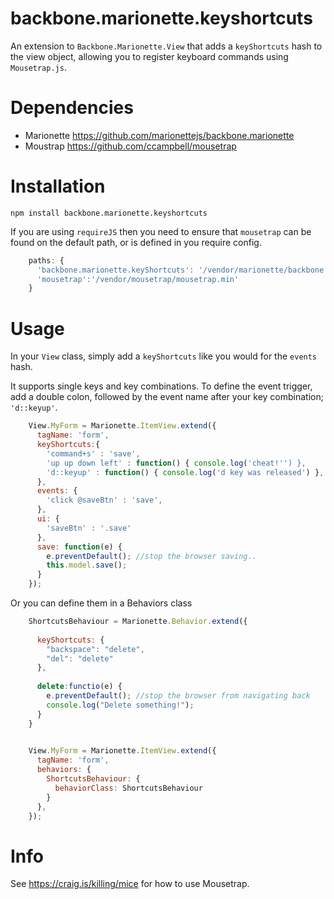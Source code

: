 # backbone.marionette.keyshortcuts
An extension to `Backbone.Marionette.View` that adds a `keyShortcuts` hash to the view object, allowing you to register keyboard commands using `Mousetrap.js`.

# Dependencies
 * Marionette https://github.com/marionettejs/backbone.marionette
 * Moustrap https://github.com/ccampbell/mousetrap
 
# Installation
    npm install backbone.marionette.keyshortcuts

If you are using `requireJS` then you need to ensure that `mousetrap` can be found on the default path, or is defined in you require config.
```` javascript
    paths: {
      'backbone.marionette.keyShortcuts': '/vendor/marionette/backbone.marionette.keyshortcuts',
      'mousetrap':'/vendor/mousetrap/mousetrap.min'
    }
````

# Usage

In your `View` class, simply add a `keyShortcuts` like you would for the `events` hash.

It supports single keys and key combinations. To define the event trigger, add a double colon, followed by the event name after your key combination; `'d::keyup'`.
```` javascript
    View.MyForm = Marionette.ItemView.extend({
      tagName: 'form',
      keyShortcuts:{
        'command+s' : 'save',
        'up up down left' : function() { console.log('cheat!'') },
        'd::keyup' : function() { console.log('d key was released') },
      },
      events: {
        'click @saveBtn' : 'save',
      },
      ui: {
        'saveBtn' : '.save'
      },
      save: function(e) {
        e.preventDefault(); //stop the browser saving..
        this.model.save();
      }
    });
````
Or you can define them in a Behaviors class
```` javascript   
    ShortcutsBehaviour = Marionette.Behavior.extend({
    
      keyShortcuts: {
        "backspace": "delete",
        "del": "delete"
      },
    
      delete:functio(e) {
        e.preventDefault(); //stop the browser from navigating back
        console.log("Delete something!");
      }
    }
    

    View.MyForm = Marionette.ItemView.extend({
      tagName: 'form',
      behaviors: {
        ShortcutsBehaviour: {
          behaviorClass: ShortcutsBehaviour
        }
      },
    });
````

# Info
See https://craig.is/killing/mice for how to use Mousetrap.
